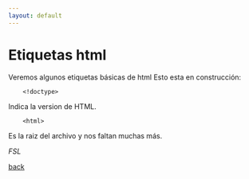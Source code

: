 ```yaml
---
layout: default
---
```


# Etiquetas html

Veremos algunos etiquetas b&aacute;sicas de html
Esto esta en construcci&oacute;n:

```html:
    <!doctype>
```
Indica la version de HTML.

```html:
    <html>
```
Es la raiz del archivo
y nos faltan muchas más.

_FSL_

[back](./)